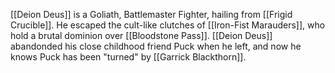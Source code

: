 [[Deion Deus]] is a Goliath, Battlemaster Fighter, hailing from [[Frigid Crucible]]. He escaped the cult-like clutches of [[Iron-Fist Marauders]], who hold a brutal dominion over [[Bloodstone Pass]]. [[Deion Deus]] abandonded his close childhood friend Puck when he left, and now he knows Puck has been "turned" by [[Garrick Blackthorn]]. 